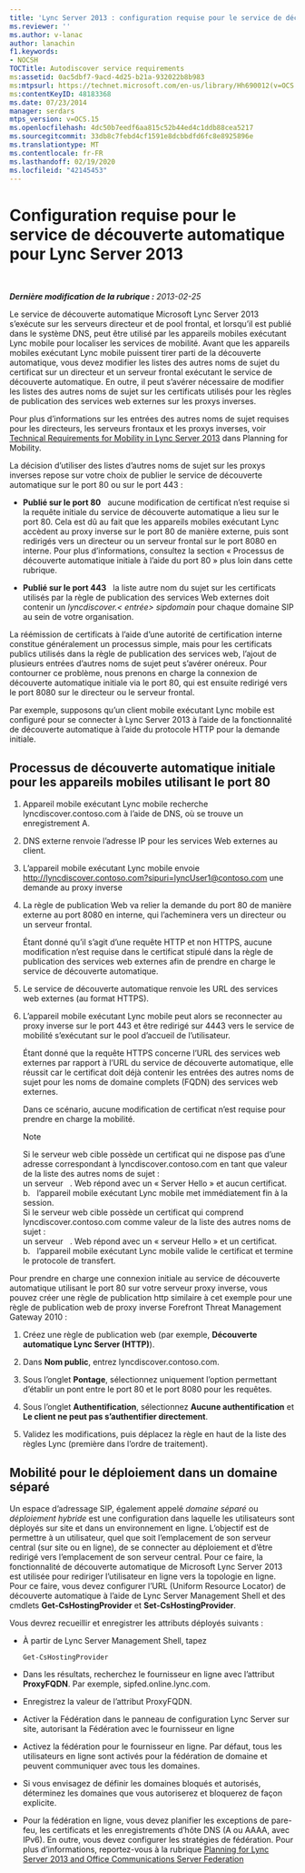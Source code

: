 ```yaml
---
title: 'Lync Server 2013 : configuration requise pour le service de découverte automatique'
ms.reviewer: ''
ms.author: v-lanac
author: lanachin
f1.keywords:
- NOCSH
TOCTitle: Autodiscover service requirements
ms:assetid: 0ac5dbf7-9acd-4d25-b21a-932022b8b983
ms:mtpsurl: https://technet.microsoft.com/en-us/library/Hh690012(v=OCS.15)
ms:contentKeyID: 48183368
ms.date: 07/23/2014
manager: serdars
mtps_version: v=OCS.15
ms.openlocfilehash: 4dc50b7eedf6aa815c52b44ed4c1ddb88cea5217
ms.sourcegitcommit: 33db8c7febd4cf1591e8dcbbdfd6fc8e8925896e
ms.translationtype: MT
ms.contentlocale: fr-FR
ms.lasthandoff: 02/19/2020
ms.locfileid: "42145453"
---
```

<div data-xmlns="http://www.w3.org/1999/xhtml">

<div class="topic" data-xmlns="http://www.w3.org/1999/xhtml" data-msxsl="urn:schemas-microsoft-com:xslt" data-cs="http://msdn.microsoft.com/">

<div data-asp="https://msdn2.microsoft.com/asp">

# <a name="autodiscover-service-requirements-for-lync-server-2013"></a>Configuration requise pour le service de découverte automatique pour Lync Server 2013

</div>

<div id="mainSection">

<div id="mainBody">

<span> </span>

_**Dernière modification de la rubrique :** 2013-02-25_

Le service de découverte automatique Microsoft Lync Server 2013 s’exécute sur les serveurs directeur et de pool frontal, et lorsqu’il est publié dans le système DNS, peut être utilisé par les appareils mobiles exécutant Lync mobile pour localiser les services de mobilité. Avant que les appareils mobiles exécutant Lync mobile puissent tirer parti de la découverte automatique, vous devez modifier les listes des autres noms de sujet du certificat sur un directeur et un serveur frontal exécutant le service de découverte automatique. En outre, il peut s’avérer nécessaire de modifier les listes des autres noms de sujet sur les certificats utilisés pour les règles de publication des services web externes sur les proxys inverses.

Pour plus d’informations sur les entrées des autres noms de sujet requises pour les directeurs, les serveurs frontaux et les proxys inverses, voir [Technical Requirements for Mobility in Lync Server 2013](lync-server-2013-technical-requirements-for-mobility.md) dans Planning for Mobility.

La décision d’utiliser des listes d’autres noms de sujet sur les proxys inverses repose sur votre choix de publier le service de découverte automatique sur le port 80 ou sur le port 443 :

  - **Publié sur le port 80**   aucune modification de certificat n’est requise si la requête initiale du service de découverte automatique a lieu sur le port 80. Cela est dû au fait que les appareils mobiles exécutant Lync accèdent au proxy inverse sur le port 80 de manière externe, puis sont redirigés vers un directeur ou un serveur frontal sur le port 8080 en interne. Pour plus d’informations, consultez la section « Processus de découverte automatique initiale à l’aide du port 80 » plus loin dans cette rubrique.

  - **Publié sur le port 443**   la liste autre nom du sujet sur les certificats utilisés par la règle de publication des services Web externes doit contenir un *lyncdiscover.\< entrée\> sipdomain* pour chaque domaine SIP au sein de votre organisation.

La réémission de certificats à l’aide d’une autorité de certification interne constitue généralement un processus simple, mais pour les certificats publics utilisés dans la règle de publication des services web, l’ajout de plusieurs entrées d’autres noms de sujet peut s’avérer onéreux. Pour contourner ce problème, nous prenons en charge la connexion de découverte automatique initiale via le port 80, qui est ensuite redirigé vers le port 8080 sur le directeur ou le serveur frontal.

Par exemple, supposons qu’un client mobile exécutant Lync mobile est configuré pour se connecter à Lync Server 2013 à l’aide de la fonctionnalité de découverte automatique à l’aide du protocole HTTP pour la demande initiale.

<div>

## <a name="initial-autodiscover-process-for-mobile-devices-using-port-80"></a>Processus de découverte automatique initiale pour les appareils mobiles utilisant le port 80

1.  Appareil mobile exécutant Lync mobile recherche lyncdiscover.contoso.com à l’aide de DNS, où se trouve un enregistrement A.

2.  DNS externe renvoie l’adresse IP pour les services Web externes au client.

3.  L’appareil mobile exécutant Lync mobile envoie http://lyncdiscover.contoso.com?sipuri=lyncUser1@contoso.com une demande au proxy inverse

4.  La règle de publication Web va relier la demande du port 80 de manière externe au port 8080 en interne, qui l’acheminera vers un directeur ou un serveur frontal.
    
    Étant donné qu’il s’agit d’une requête HTTP et non HTTPS, aucune modification n’est requise dans le certificat stipulé dans la règle de publication des services web externes afin de prendre en charge le service de découverte automatique.

5.  Le service de découverte automatique renvoie les URL des services web externes (au format HTTPS).

6.  L’appareil mobile exécutant Lync mobile peut alors se reconnecter au proxy inverse sur le port 443 et être redirigé sur 4443 vers le service de mobilité s’exécutant sur le pool d’accueil de l’utilisateur.
    
    Étant donné que la requête HTTPS concerne l’URL des services web externes par rapport à l’URL du service de découverte automatique, elle réussit car le certificat doit déjà contenir les entrées des autres noms de sujet pour les noms de domaine complets (FQDN) des services web externes.
    
    Dans ce scénario, aucune modification de certificat n’est requise pour prendre en charge la mobilité.
    
    <div>
    

    > [!NOTE]  
    > Si le serveur web cible possède un certificat qui ne dispose pas d’une adresse correspondant à lyncdiscover.contoso.com en tant que valeur de la liste des autres noms de sujet :<BR>un serveur&nbsp;&nbsp;&nbsp;. Web répond avec un « Server Hello » et aucun certificat.<BR>b.&nbsp;&nbsp;&nbsp;l’appareil mobile exécutant Lync mobile met immédiatement fin à la session.<BR>Si le serveur web cible possède un certificat qui comprend lyncdiscover.contoso.com comme valeur de la liste des autres noms de sujet :<BR>un serveur&nbsp;&nbsp;&nbsp;. Web répond avec un « serveur Hello » et un certificat.<BR>b.&nbsp;&nbsp;&nbsp;l’appareil mobile exécutant Lync mobile valide le certificat et termine le protocole de transfert.

    
    </div>

Pour prendre en charge une connexion initiale au service de découverte automatique utilisant le port 80 sur votre serveur proxy inverse, vous pouvez créer une règle de publication http similaire à cet exemple pour une règle de publication web de proxy inverse Forefront Threat Management Gateway 2010 :

1.  Créez une règle de publication web (par exemple, **Découverte automatique Lync Server (HTTP)**).

2.  Dans **Nom public**, entrez lyncdiscover.contoso.com.

3.  Sous l’onglet **Pontage**, sélectionnez uniquement l’option permettant d’établir un pont entre le port 80 et le port 8080 pour les requêtes.

4.  Sous l’onglet **Authentification**, sélectionnez **Aucune authentification** et **Le client ne peut pas s’authentifier directement**.

5.  Validez les modifications, puis déplacez la règle en haut de la liste des règles Lync (première dans l’ordre de traitement).

</div>

<div>

## <a name="mobility-for-the-split-domain-deployment"></a>Mobilité pour le déploiement dans un domaine séparé

Un espace d’adressage SIP, également appelé *domaine séparé* ou *déploiement hybride* est une configuration dans laquelle les utilisateurs sont déployés sur site et dans un environnement en ligne. L’objectif est de permettre à un utilisateur, quel que soit l’emplacement de son serveur central (sur site ou en ligne), de se connecter au déploiement et d’être redirigé vers l’emplacement de son serveur central. Pour ce faire, la fonctionnalité de découverte automatique de Microsoft Lync Server 2013 est utilisée pour rediriger l’utilisateur en ligne vers la topologie en ligne. Pour ce faire, vous devez configurer l’URL (Uniform Resource Locator) de découverte automatique à l’aide de Lync Server Management Shell et des cmdlets **Get-CsHostingProvider** et **Set-CsHostingProvider**.

Vous devrez recueillir et enregistrer les attributs déployés suivants :

  - À partir de Lync Server Management Shell, tapez
    
        Get-CsHostingProvider

  - Dans les résultats, recherchez le fournisseur en ligne avec l’attribut **ProxyFQDN**. Par exemple, sipfed.online.lync.com.

  - Enregistrez la valeur de l’attribut ProxyFQDN.

  - Activer la Fédération dans le panneau de configuration Lync Server sur site, autorisant la Fédération avec le fournisseur en ligne

  - Activez la fédération pour le fournisseur en ligne. Par défaut, tous les utilisateurs en ligne sont activés pour la fédération de domaine et peuvent communiquer avec tous les domaines.

  - Si vous envisagez de définir les domaines bloqués et autorisés, déterminez les domaines que vous autoriserez et bloquerez de façon explicite.

  - Pour la fédération en ligne, vous devez planifier les exceptions de pare-feu, les certificats et les enregistrements d’hôte DNS (A ou AAAA, avec IPv6). En outre, vous devez configurer les stratégies de fédération. Pour plus d’informations, reportez-vous à la rubrique [Planning for Lync Server 2013 and Office Communications Server Federation](lync-server-2013-planning-for-lync-server-and-office-communications-server-federation.md)

</div>

</div>

<span> </span>

</div>

</div>

</div>


